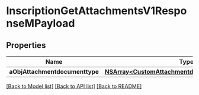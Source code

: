 # InscriptionGetAttachmentsV1ResponseMPayload

## Properties
Name | Type | Description | Notes
------------ | ------------- | ------------- | -------------
**aObjAttachmentdocumenttype** | [**NSArray&lt;CustomAttachmentdocumenttypeResponse&gt;***](CustomAttachmentdocumenttypeResponse.md) |  | 

[[Back to Model list]](../README.md#documentation-for-models) [[Back to API list]](../README.md#documentation-for-api-endpoints) [[Back to README]](../README.md)


